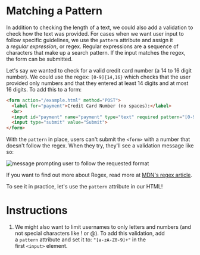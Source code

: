 Matching a Pattern
==================

In addition to checking the length of a text, we could also add a validation to check how the text was provided. For cases when we want user input to follow specific guidelines, we use the `pattern` attribute and assign it a *regular expression*, or regex. Regular expressions are a sequence of characters that make up a search pattern. If the input matches the regex, the form can be submitted.

Let's say we wanted to check for a valid credit card number (a 14 to 16 digit number). We could use the regex: `[0-9]{14,16}` which checks that the user provided only numbers and that they entered at least 14 digits and at most 16 digits. To add this to a form:
````html
<form action="/example.html" method="POST">
  <label for="payment">Credit Card Number (no spaces):</label>
  <br>
  <input id="payment" name="payment" type="text" required pattern="[0-9]{14,16}">
  <input type="submit" value="Submit">
</form>

````

With the `pattern` in place, users can't submit the `<form>` with a number that doesn't follow the regex. When they try, they'll see a validation message like so:

![message prompting user to follow the requested format](https://s3.amazonaws.com/codecademy-content/courses/learn-html-forms/pattern.png)

If you want to find out more about Regex, read more at [MDN's regex article](https://developer.mozilla.org/en-US/docs/Web/JavaScript/Guide/Regular_Expressions).

To see it in practice, let's use the `pattern` attribute in our HTML!

# Instructions

1. We might also want to limit usernames to only letters and numbers (and not special characters like ! or @).
To add this validation, add a `pattern` attribute and set it to: `"[a-zA-Z0-9]+"` in the first `<input>` element.